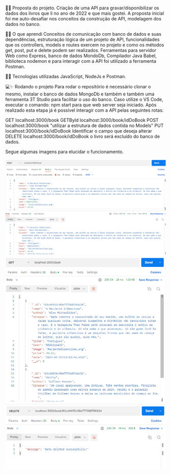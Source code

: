 🚀✨ Proposta do projeto.
Criação de uma API para gravar/disponibilizar os dados dos livros que li no ano de 2022 e que mais gostei. A proposta inicial foi me auto-desafiar nos conceitos da construção de API, modelagem dos dados no banco.

🧠✨ O que aprendi
Conceitos de comunicação com banco de dados e suas dependências, estruturação lógica de um projeto de API, funcionalidades que os controllers, models e routes exercem no projeto e como os métodos get, post, put e delete podem ser realizados. Ferramentas para servidor Web como Express, banco de dados MondoDb, Compilador Java Babel, biblioteca nodemon e para interagir com a API foi utilizado a ferramenta Postman.

🔧✨ Tecnologias utilizadas
JavaScript, NodeJs e Postman.


💻✨ Rodando o projeto
Para rodar o repositório é necessário clonar o mesmo, instalar o banco de dados MongoDb e também e também uma ferramenta 3T Studio para facilitar o uso do banco. Caso utilize o VS Code, executar o comando: npm start para que web server seja iniciado. Após realizado esta etapa já é possível interagir com a API pelas seguintes rotas:
 
 GET localhost:3000/book
 GETById localhost:3000/book/idDoBook
 POST   localhost:3000/book  "utilizar a estrutura de dados contida no Models"
 PUT   localhost:3000/book/idDoBook Identificar o campo que deseja alterar
 DELETE  localhost:3000/book/idDoBook o livro será excluído do banco de dados.

Segue algumas imagens para elucidar o funcionamento.

![alt text](assets/images/Readme/POST.png)
![alt text](assets/images/Readme/GET.png)
![alt text](assets/images/Readme/DELETE.png)

